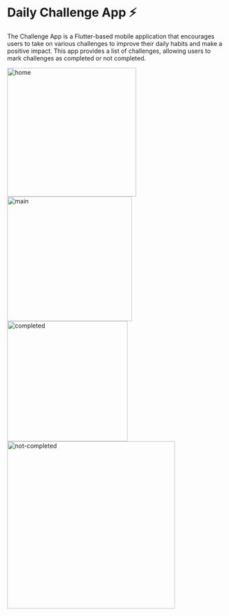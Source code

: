 # Daily Challenge App ⚡️

The Challenge App is a Flutter-based mobile application that encourages users to take on various challenges to improve their daily habits and make a positive impact. This app provides a list of challenges, allowing users to mark challenges as completed or not completed.

<img width="300" alt="home" src="https://github.com/Prateek-Gahlot/Challenge-App/assets/141181732/1aa4acde-cd3d-417b-9754-4c64fd4b2884">

<img width="290" alt="main" src="https://github.com/Prateek-Gahlot/Challenge-App/assets/141181732/2c34b6d5-7d9b-4de8-916f-eed0213a3f38">



<img width="280" alt="completed" src="https://github.com/Prateek-Gahlot/Challenge-App/assets/141181732/1e7dd5be-9ef5-4885-a49e-4dbc5099c796">

<img width="390" alt="not-completed" src="https://github.com/Prateek-Gahlot/Challenge-App/assets/141181732/45067777-4c71-465d-9b61-d41f524cd165">
